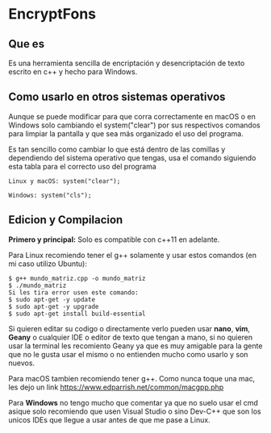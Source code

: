 # EncryptFons

## Que es
Es una herramienta sencilla de encriptación y desencriptación de texto escrito en c++ y hecho para Windows.

## Como usarlo en otros sistemas operativos
Aunque se puede modificar para que corra correctamente en macOS o en Windows solo cambiando el system("clear") por sus respectivos comandos para limpiar la pantalla y que sea más organizado el uso del programa.

Es tan sencillo como cambiar lo que está dentro de las comillas y dependiendo del sistema operativo que tengas, usa el comando siguiendo esta tabla para el correcto uso del programa

```
Linux y macOS: system("clear");

Windows: system("cls");
```

## Edicion y Compilacion

**Primero y principal:** Solo es compatible con c++11 en adelante.

Para Linux recomiendo tener el g++ solamente y usar estos comandos (en mi caso utilizo Ubuntu):

```
$ g++ mundo_matriz.cpp -o mundo_matriz
$ ./mundo_matriz
Si les tira error usen este comando:
$ sudo apt-get -y update
$ sudo apt-get -y upgrade
$ sudo apt-get install build-essential
```

Si quieren editar su codigo o directamente verlo pueden usar **nano**, **vim**, **Geany** o cualquier IDE o editor de texto que tengan a mano, si no quieren usar la terminal les recomiento Geany ya que es muy amigable para la gente que no le gusta usar el mismo o no entienden mucho como usarlo y son nuevos.

Para macOS tambien recomiendo tener g++. Como nunca toque una mac, les dejo un link https://www.edparrish.net/common/macgpp.php

Para **Windows** no tengo mucho que comentar ya que no suelo usar el cmd asique solo recomiendo que usen Visual Studio o sino Dev-C++ que son los unicos IDEs que llegue a usar antes de que me pase a Linux.
